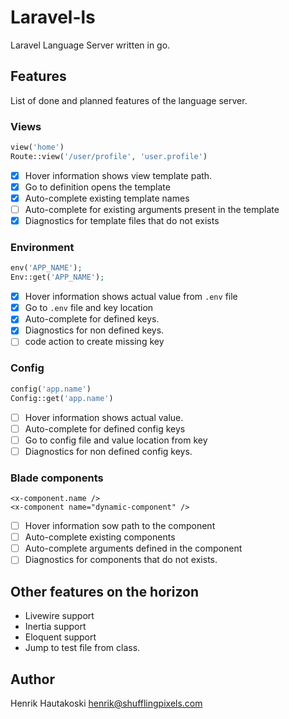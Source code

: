 # Laravel-ls

Laravel Language Server written in go.

## Features

List of done and planned features of the language server.

### Views

```php
view('home')
Route::view('/user/profile', 'user.profile')
```

- [x] Hover information shows view template path.
- [x] Go to definition opens the template
- [x] Auto-complete existing template names
- [ ] Auto-complete for existing arguments present in the template
- [x] Diagnostics for template files that do not exists

### Environment

```php
env('APP_NAME');
Env::get('APP_NAME');
```

- [x] Hover information shows actual value from `.env` file
- [x] Go to `.env` file and key location
- [x] Auto-complete for defined keys.
- [x] Diagnostics for non defined keys.
- [ ] code action to create missing key

### Config

```php
config('app.name')
Config::get('app.name')
```

- [ ] Hover information shows actual value.
- [ ] Auto-complete for defined config keys
- [ ] Go to config file and value location from key
- [ ] Diagnostics for non defined config keys.

### Blade components

```
<x-component.name />
<x-component name="dynamic-component" />
```

- [ ] Hover information sow path to the component
- [ ] Auto-complete existing components
- [ ] Auto-complete arguments defined in the component 
- [ ] Diagnostics for components that do not exists.

## Other features on the horizon

- Livewire support
- Inertia support
- Eloquent support
- Jump to test file from class.

## Author

Henrik Hautakoski <henrik@shufflingpixels.com>
